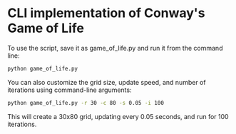 # CLI implementation of Conway's Game of Life

To use the script, save it as game_of_life.py and run it from the command line:


```bash
python game_of_life.py
```

You can also customize the grid size, update speed, and number of iterations using command-line arguments:

```bash
python game_of_life.py -r 30 -c 80 -s 0.05 -i 100
```

This will create a 30x80 grid, updating every 0.05 seconds, and run for 100 iterations.
